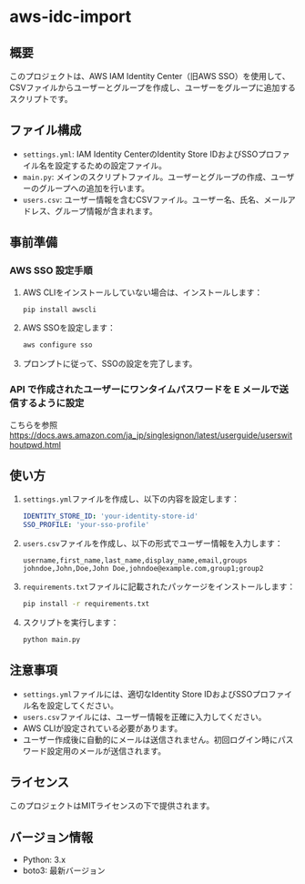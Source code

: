 # aws-idc-import

## 概要

このプロジェクトは、AWS IAM Identity Center（旧AWS SSO）を使用して、CSVファイルからユーザーとグループを作成し、ユーザーをグループに追加するスクリプトです。

## ファイル構成

- `settings.yml`: IAM Identity CenterのIdentity Store IDおよびSSOプロファイル名を設定するための設定ファイル。
- `main.py`: メインのスクリプトファイル。ユーザーとグループの作成、ユーザーのグループへの追加を行います。
- `users.csv`: ユーザー情報を含むCSVファイル。ユーザー名、氏名、メールアドレス、グループ情報が含まれます。

## 事前準備
### AWS SSO 設定手順

1. AWS CLIをインストールしていない場合は、インストールします：

    ```bash
    pip install awscli
    ```

2. AWS SSOを設定します：

    ```bash
    aws configure sso
    ```

3. プロンプトに従って、SSOの設定を完了します。 

### API で作成されたユーザーにワンタイムパスワードを E メールで送信するように設定
こちらを参照  
https://docs.aws.amazon.com/ja_jp/singlesignon/latest/userguide/userswithoutpwd.html  

## 使い方

1. `settings.yml`ファイルを作成し、以下の内容を設定します：

    ```yaml
    IDENTITY_STORE_ID: 'your-identity-store-id'
    SSO_PROFILE: 'your-sso-profile'
    ```

2. `users.csv`ファイルを作成し、以下の形式でユーザー情報を入力します：

    ```csv
    username,first_name,last_name,display_name,email,groups
    johndoe,John,Doe,John Doe,johndoe@example.com,group1;group2
    ```

3. `requirements.txt`ファイルに記載されたパッケージをインストールします：

    ```bash
    pip install -r requirements.txt
    ```

4. スクリプトを実行します：

    ```bash
    python main.py
    ```

## 注意事項

- `settings.yml`ファイルには、適切なIdentity Store IDおよびSSOプロファイル名を設定してください。
- `users.csv`ファイルには、ユーザー情報を正確に入力してください。
- AWS CLIが設定されている必要があります。
- ユーザー作成後に自動的にメールは送信されません。初回ログイン時にパスワード設定用のメールが送信されます。

## ライセンス

このプロジェクトはMITライセンスの下で提供されます。

## バージョン情報

- Python: 3.x
- boto3: 最新バージョン